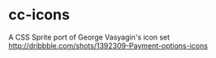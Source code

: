 cc-icons
========

A CSS Sprite port of George Vasyagin's icon set http://dribbble.com/shots/1392309-Payment-options-icons
